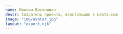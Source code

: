 ```yaml
---
name: Максим Васянович
descr: Создатель проекта, верстальщик в Lenta.com
image: "img/avatar.jpg"
layout: "expert.njk"
---
```

